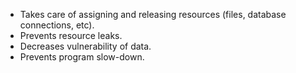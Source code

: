 - Takes care of assigning and releasing resources (files, database connections, etc).
- Prevents resource leaks.
- Decreases vulnerability of data.
- Prevents program slow-down.
